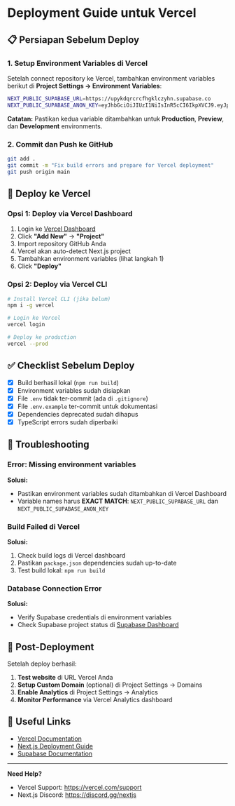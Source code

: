 # Deployment Guide untuk Vercel

## 📋 Persiapan Sebelum Deploy

### 1. **Setup Environment Variables di Vercel**

Setelah connect repository ke Vercel, tambahkan environment variables berikut di **Project Settings → Environment Variables**:

```bash
NEXT_PUBLIC_SUPABASE_URL=https://upykdqrcrcfhgklczyhn.supabase.co
NEXT_PUBLIC_SUPABASE_ANON_KEY=eyJhbGciOiJIUzI1NiIsInR5cCI6IkpXVCJ9.eyJpc3MiOiJzdXBhYmFzZSIsInJlZiI6InVweWtkcXJjcmNmaGdrbGN6eWhuIiwicm9sZSI6ImFub24iLCJpYXQiOjE3NTg4MDU2NTcsImV4cCI6MjA3NDM4MTY1N30.8_EXhT14sD1P-qOZCHQl7s7LPFWQb1a4Xbfy5EqqaGk
```

**Catatan:** Pastikan kedua variable ditambahkan untuk **Production**, **Preview**, dan **Development** environments.

### 2. **Commit dan Push ke GitHub**

```bash
git add .
git commit -m "Fix build errors and prepare for Vercel deployment"
git push origin main
```

## 🚀 Deploy ke Vercel

### Opsi 1: Deploy via Vercel Dashboard

1. Login ke [Vercel Dashboard](https://vercel.com)
2. Click **"Add New"** → **"Project"**
3. Import repository GitHub Anda
4. Vercel akan auto-detect Next.js project
5. Tambahkan environment variables (lihat langkah 1)
6. Click **"Deploy"**

### Opsi 2: Deploy via Vercel CLI

```bash
# Install Vercel CLI (jika belum)
npm i -g vercel

# Login ke Vercel
vercel login

# Deploy ke production
vercel --prod
```

## ✅ Checklist Sebelum Deploy

- [x] Build berhasil lokal (`npm run build`)
- [x] Environment variables sudah disiapkan
- [x] File `.env` tidak ter-commit (ada di `.gitignore`)
- [x] File `.env.example` ter-commit untuk dokumentasi
- [x] Dependencies deprecated sudah dihapus
- [x] TypeScript errors sudah diperbaiki

## 🔧 Troubleshooting

### Error: Missing environment variables

**Solusi:**
- Pastikan environment variables sudah ditambahkan di Vercel Dashboard
- Variable names harus **EXACT MATCH**: `NEXT_PUBLIC_SUPABASE_URL` dan `NEXT_PUBLIC_SUPABASE_ANON_KEY`

### Build Failed di Vercel

**Solusi:**
1. Check build logs di Vercel dashboard
2. Pastikan `package.json` dependencies sudah up-to-date
3. Test build lokal: `npm run build`

### Database Connection Error

**Solusi:**
- Verify Supabase credentials di environment variables
- Check Supabase project status di [Supabase Dashboard](https://app.supabase.com)

## 📝 Post-Deployment

Setelah deploy berhasil:

1. **Test website** di URL Vercel Anda
2. **Setup Custom Domain** (optional) di Project Settings → Domains
3. **Enable Analytics** di Project Settings → Analytics
4. **Monitor Performance** via Vercel Analytics dashboard

## 🔗 Useful Links

- [Vercel Documentation](https://vercel.com/docs)
- [Next.js Deployment Guide](https://nextjs.org/docs/deployment)
- [Supabase Documentation](https://supabase.com/docs)

---

**Need Help?**
- Vercel Support: https://vercel.com/support
- Next.js Discord: https://discord.gg/nextjs
